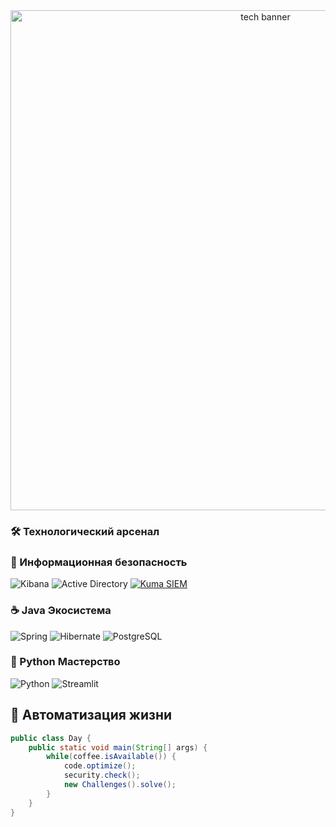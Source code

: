 <div align="center">
  <img src="https://media2.giphy.com/media/v1.Y2lkPTc5MGI3NjExaGx6cWd6OG52dzcwZmVpZjJyYndkeThrbWNkODM3Z3cwbms4M3F5bSZlcD12MV9pbnRlcm5hbF9naWZfYnlfaWQmY3Q9Zw/FtLZ05FBnC48uYGzuO/giphy.gif" width="800" alt="tech banner">
</div>

### 🛠️ Технологический арсенал

### 🔐 Информационная безопасность
![Kibana](https://img.shields.io/badge/Kibana-005571?style=for-the-badge&logo=Kibana&logoColor=white)
![Active Directory](https://img.shields.io/badge/Active_Directory-0078D4?style=for-the-badge&logo=microsoft&logoColor=white)
[![Kuma SIEM](https://img.shields.io/badge/KUMA_SIEM-8A2BE2?style=for-the-badge&logo=kubernetes&logoColor=white)](https://kuma.io/)

### ☕ Java Экосистема
![Spring](https://img.shields.io/badge/Spring-6DB33F?style=for-the-badge&logo=spring&logoColor=white)
![Hibernate](https://img.shields.io/badge/Hibernate-59666C?style=for-the-badge&logo=Hibernate&logoColor=white)
![PostgreSQL](https://img.shields.io/badge/PostgreSQL-316192?style=for-the-badge&logo=postgresql&logoColor=white)

### 🐍 Python Мастерство
![Python](https://img.shields.io/badge/Python-3776AB?style=for-the-badge&logo=python&logoColor=white)
![Streamlit](https://img.shields.io/badge/Streamlit-FF4B4B?style=for-the-badge&logo=Streamlit&logoColor=white)

## 🤖 Автоматизация жизни
```java
public class Day {
    public static void main(String[] args) {
        while(coffee.isAvailable()) {
            code.optimize();
            security.check();
            new Challenges().solve();
        }
    }
}
